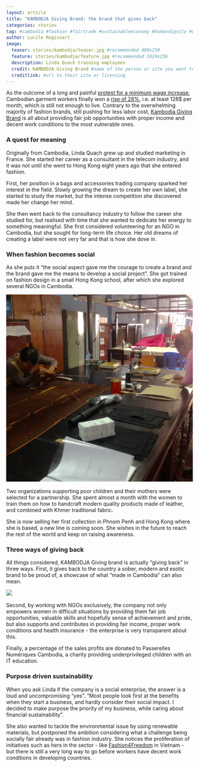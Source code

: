 ```yaml
---
layout: article
title: "KAMBODJA Giving Brand: the brand that gives back" 
categories: stories
tag: #cambodia #fashion #fairtrade #sustainableeconomy #humandignity #GG_NoPoverty #GG_ReducedInequalities #GG_DecentWorkAndEconomicGrowth #IndustryInnovationAndInfrastructure #ResponsibleConsumptionAndProduction
author: Lucile Rogissart
image:
  teaser: stories/kambodja/teaser.jpg #recommended 400x250
  feature: stories/kambodja/feature.jpg #recommended 1024x256
  description: Linda Quach training employees 
  credit: KAMBODJA Giving Brand #name of the person or site you want to credit
  creditlink: #url to their site or licensing
---
```


As the outcome of a long and painful [protest for a minimum wage increase](http://www.bloomberg.com/bw/articles/2014-01-09/cambodians-risk-their-lives-for-160-a-month), Cambodian garment workers finally won a [rise of 28%](http://www.cbc.ca/news/business/cambodian-garment-workers-get-128-a-month-minimum-wage-1.2832510), i.e. at least 128$ per month, which is still not enough to live. Contrary to the overwhelming majority of fashion brands, still pushing for less labor cost, [Kambodja Giving Brand](http://www.kambodja-givingbrand.com/) is all about providing fair job opportunities with proper income and decent work conditions to the most vulnerable ones.

<h3>A quest for meaning</h3> 

Originally from Cambodia, Linda Quach grew up and studied marketing in France. She started her career as a consultant in the telecom industry, and it was not until she went to Hong Kong eight years ago that she entered fashion. 

First, her position in a bags and accessories trading company sparked her interest in the field. Slowly growing the dream to create her own label, she started to study the market, but the intense competition she discovered made her change her mind. 

She then went back to the consultancy industry to follow the career she studied for, but realised with time that she wanted to dedicate her energy to something meaningful. She first considered volunteering for an NGO in Cambodia, but she sought for long-term life choice. Her old dreams of creating a label were not very far and that is how she dove in.

<h3>When fashion becomes social</h3>

As she puts it “the social aspect gave me the courage to create a brand and the brand gave me the means to develop a social project”. She got trained on fashion design in a small Hong Kong school, after which she explored several NGOs in Cambodia. 

<img src="/images/stories/kambodja/sina-chani-PSE.jpg">

Two organizations supporting poor children and their mothers were selected for a partnership. She spent almost a month with the women to train them on how to handcraft modern quality products made of leather, and combined with Khmer traditional fabric. 

She is now selling her first collection in Phnom Penh and Hong Kong where she is based, a new line is coming soon. She wishes in the future to reach the rest of the world and keep on raising awareness.
 
<h3>Three ways of giving back</h3>

All things considered, KAMBODJA Giving brand is actually “giving back” in three ways. First, it gives back to the country a sober, modern and exotic brand to be proud of, a showcase of what “made in Cambodia” can also mean. 

<img src="/images/stories/kambodja/final-product.jpg">

Second, by working with NGOs exclusively, the company not only empowers women in difficult situations by providing them fair job opportunities, valuable skills and hopefully sense of achievement and pride, but also supports and contributes in providing fair income, proper work conditions and health insurance - the enterprise is very transparent about this. 

Finally, a percentage of the sales profits are donated to Passerelles Numériques Cambodia, a charity providing underprivileged children with an IT education.

<h3>Purpose driven sustainability </h3>

When you ask Linda if the company is a social enterprise, the answer is a loud and uncompromising “yes”. “Most people look first at the benefits when they start a business, and hardly consider their social impact. I decided to make purpose the priority of my business, while caring about financial sustainability”. 

She also wanted to tackle the environmental issue by using renewable materials, but postponed the ambition considering what a challenge being socially fair already was in fashion industry. She notices the proliferation of initiatives such as hers in the sector - like [Fashion4Freedom](http://www.fashion4freedom.com) in Vietnam - but there is still a very long way to go before workers have decent work conditions in developing countries.


